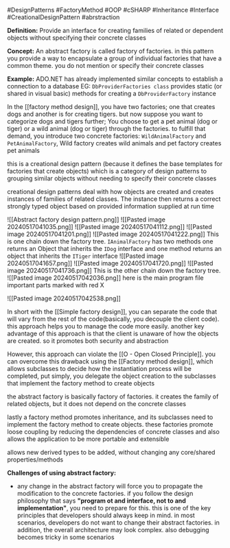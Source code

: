 #DesignPatterns #FactoryMethod #OOP #cSHARP #Inheritance #Interface #CreationalDesignPattern #abrstraction 

**Definition:** Provide an interface for creating families of related or dependent objects without specifying their concrete classes

**Concept:** An abstract factory is called factory of factories. in this pattern you provide a way to encapsulate a group of individual factories that have a common theme. you do not mention or specify their concrete classes

**Example:** ADO.NET has already implemented similar concepts to establish a connection to a database EG: `DbProviderFactories class` provides static (or shared in visual basic) methods for creating a `DbProviderFactory` instance

In the [[factory method design]], you have two factories; one that creates dogs and another is for creating tigers. but now suppose you want to categorize dogs and tigers further; You choose to get a pet animal (dog or tiger) or a wild animal (dog or tiger) through the factories. to fulfill that demand, you introduce two concrete factories: `WildAnimalFactory` and `PetAnimalFactory`, Wild factory creates wild animals and pet factory creates pet animals

this is a creational design pattern (because it defines the base templates for factories that create objects) which is a category of design patterns to grouping similar objects without needing to specify their concrete classes 

creational design patterns deal with how objects are created and creates instances of families of related classes. The instance then returns a correct strongly typed object based on provided information supplied at run time

![[Abstract factory design pattern.png]]
![[Pasted image 20240517041035.png]]
![[Pasted image 20240517041112.png]]
![[Pasted image 20240517041201.png]]
![[Pasted image 20240517041222.png]]
This is one chain down the factory tree. `IAnimalFactory` has two methods one returns an Object that inherits the `IDog` interface and one method returns an object that inherits the `ITiger` interface
![[Pasted image 20240517041657.png]]
![[Pasted image 20240517041720.png]]
![[Pasted image 20240517041736.png]]
This is the other chain down the factory tree. 
![[Pasted image 20240517042036.png]]
here is the main program file important parts marked with red X

![[Pasted image 20240517042538.png]]

In short with the [[Simple factory design]], you can separate the code that will vary from the rest of the code(basically, you decouple the client code). this approach helps you to manage the code more easily. another key advantage of this approach is that the client is unaware of how the objects are created. so it promotes both security and abstraction

However, this approach can violate the [[O - Open Closed Principle]]. you can overcome this drawback using the [[Factory method design]], which allows subclasses to decide how the instantiation process will be completed, put simply, you delegate the object creation to the subclasses that implement the factory method to create objects

the abstract factory is basically factory of factories. it creates the family of related objects, but it does not depend on the concrete classes

lastly a factory method promotes inheritance, and its subclasses need to implement the factory method to create objects. these factories promote loose coupling by reducing the dependencies of concrete classes and also allows the application to be more portable and extensible

allows new derived types to be added, without changing any core/shared properties/methods

**Challenges of using abstract factory:**
- any change in the abstract factory will force you to propagate the modification to the concrete factories. if you follow the design philosophy that says **"program ot and interface, not to and implementation"**, you need to prepare for this. this is one of the key principles that developers should always keep in mind. in most scenarios, developers do not want to change their abstract factories. in addition, the overall architecture may look complex. also debugging becomes tricky in some scenarios